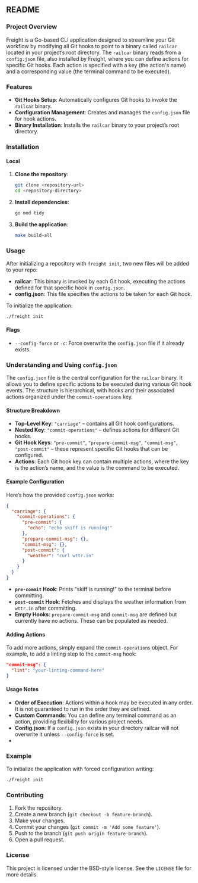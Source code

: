 ## README

### Project Overview

Freight is a Go-based CLI application designed to streamline your Git workflow by modifying all Git hooks to point to a binary called `railcar` located in your project’s root directory. The `railcar` binary reads from a `config.json` file, also installed by Freight, where you can define actions for specific Git hooks. Each action is specified with a key (the action's name) and a corresponding value (the terminal command to be executed).

### Features

- **Git Hooks Setup**: Automatically configures Git hooks to invoke the `railcar` binary.
- **Configuration Management**: Creates and manages the `config.json` file for hook actions.
- **Binary Installation**: Installs the `railcar` binary to your project’s root directory.

### Installation 

#### Local

1. **Clone the repository**:
    ```sh
    git clone <repository-url>
    cd <repository-directory>
    ```

2. **Install dependencies**:
    ```sh
    go mod tidy
    ```

3. **Build the application**:
    ```sh
    make build-all
    ```

### Usage

After initializing a repository with `freight init`, two new files will be added to your repo:

- **railcar**: This binary is invoked by each Git hook, executing the actions defined for that specific hook in `config.json`.
- **config.json**: This file specifies the actions to be taken for each Git hook.

To initialize the application:

```sh
./freight init
```

#### Flags

- `--config-force` or `-c`: Force overwrite the `config.json` file if it already exists.

### Understanding and Using `config.json`

The `config.json` file is the central configuration for the `railcar` binary. It allows you to define specific actions to be executed during various Git hook events. The structure is hierarchical, with hooks and their associated actions organized under the `commit-operations` key.

#### Structure Breakdown

- **Top-Level Key**: `"carriage"` – contains all Git hook configurations.
- **Nested Key**: `"commit-operations"` – defines actions for different Git hooks.
- **Git Hook Keys**: `"pre-commit"`, `"prepare-commit-msg"`, `"commit-msg"`, `"post-commit"` – these represent specific Git hooks that can be configured.
- **Actions**: Each Git hook key can contain multiple actions, where the key is the action’s name, and the value is the command to be executed.

#### Example Configuration

Here’s how the provided `config.json` works:

```json
{
  "carriage": {
    "commit-operations": {
      "pre-commit": {
        "echo": "echo skiff is running!"
      },
      "prepare-commit-msg": {},
      "commit-msg": {},
      "post-commit": {
        "weather": "curl wttr.in"
      }
    }
  }
}
```

- **`pre-commit` Hook**: Prints "skiff is running!" to the terminal before committing.
- **`post-commit` Hook**: Fetches and displays the weather information from `wttr.in` after committing.
- **Empty Hooks**: `prepare-commit-msg` and `commit-msg` are defined but currently have no actions. These can be populated as needed.

#### Adding Actions

To add more actions, simply expand the `commit-operations` object. For example, to add a linting step to the `commit-msg` hook:

```json
"commit-msg": {
  "lint": "your-linting-command-here"
}
```

#### Usage Notes

- **Order of Execution**: Actions within a hook may be executed in any order. It is not guaranteed to run in the order they are defined.
- **Custom Commands**: You can define any terminal command as an action, providing flexibility for various project needs.
- **Config.json**: If a `config.json` exists in your directory railcar will not overwrite it unless `--config-force` is set.
- 
### Example

To initialize the application with forced configuration writing:

```sh
./freight init 
```

### Contributing

1. Fork the repository.
2. Create a new branch (`git checkout -b feature-branch`).
3. Make your changes.
4. Commit your changes (`git commit -m 'Add some feature'`).
5. Push to the branch (`git push origin feature-branch`).
6. Open a pull request.

### License

This project is licensed under the BSD-style license. See the `LICENSE` file for more details.

